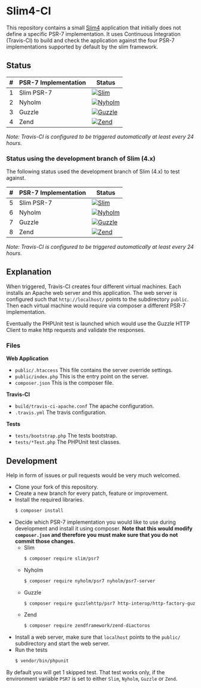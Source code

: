 # Slim4-CI

This repository contains a small [Slim4](https://github.com/slimphp/Slim) application
that initially does not define a specific PSR-7 implementation. It uses
Continuous Integration (Travis-CI) to build and check the application 
against the four PSR-7 implementations supported by default by the slim 
framework.


## Status

| #   | PSR-7 Implementation | Status                                                                                                                                           |
| --- | -------------------- | ------------------------------------------------------------------------------------------------------------------------------------------------ |
| 1   | Slim PSR-7           | [![Slim](https://travis-matrix-badges.herokuapp.com/repos/adriansuter/Slim4-CI/branches/master/1)](https://travis-ci.org/adriansuter/Slim4-CI)   |
| 2   | Nyholm               | [![Nyholm](https://travis-matrix-badges.herokuapp.com/repos/adriansuter/Slim4-CI/branches/master/2)](https://travis-ci.org/adriansuter/Slim4-CI) |
| 3   | Guzzle               | [![Guzzle](https://travis-matrix-badges.herokuapp.com/repos/adriansuter/Slim4-CI/branches/master/3)](https://travis-ci.org/adriansuter/Slim4-CI) |
| 4   | Zend                 | [![Zend](https://travis-matrix-badges.herokuapp.com/repos/adriansuter/Slim4-CI/branches/master/4)](https://travis-ci.org/adriansuter/Slim4-CI)   |

*Note: Travis-CI is configured to be triggered automatically at least every 24 hours.*

### Status using the development branch of Slim (4.x)

The following status used the development branch of Slim (4.x) to test against.

| #   | PSR-7 Implementation | Status                                                                                                                                           |
| --- | -------------------- | ------------------------------------------------------------------------------------------------------------------------------------------------ |
| 5   | Slim PSR-7           | [![Slim](https://travis-matrix-badges.herokuapp.com/repos/adriansuter/Slim4-CI/branches/master/5)](https://travis-ci.org/adriansuter/Slim4-CI)   |
| 6   | Nyholm               | [![Nyholm](https://travis-matrix-badges.herokuapp.com/repos/adriansuter/Slim4-CI/branches/master/6)](https://travis-ci.org/adriansuter/Slim4-CI) |
| 7   | Guzzle               | [![Guzzle](https://travis-matrix-badges.herokuapp.com/repos/adriansuter/Slim4-CI/branches/master/7)](https://travis-ci.org/adriansuter/Slim4-CI) |
| 8   | Zend                 | [![Zend](https://travis-matrix-badges.herokuapp.com/repos/adriansuter/Slim4-CI/branches/master/8)](https://travis-ci.org/adriansuter/Slim4-CI)   |

*Note: Travis-CI is configured to be triggered automatically at least every 24 hours.*


## Explanation

When triggered, Travis-CI creates four different virtual machines. Each installs
an Apache web server and this application. The web server is configured such
that `http://localhost/` points to the subdirectory `public`. Then each virtual 
machine would require via composer a different PSR-7 implementation.

Eventually the PHPUnit test is launched which would use the Guzzle HTTP
Client to make http requests and validate the responses.


### Files

**Web Application**

- `public/.htaccess` This file contains the server override settings.
- `public/index.php` This is the entry point on the server.
- `composer.json` This is the composer file.

**Travis-CI**

- `build/travis-ci-apache.conf` The apache configuration.
- `.travis.yml` The travis configuration.

**Tests**

- `tests/bootstrap.php` The tests bootstrap.
- `tests/*Test.php` The PHPUnit test classes.


## Development

Help in form of issues or pull requests would be very much welcomed.

- Clone your fork of this repository.
- Create a new branch for every patch, feature or improvement.
- Install the required libraries.
  ```bash
  $ composer install
  ```
- Decide which PSR-7 implementation you would like to use during development and 
  install it using composer. **Note that this would modify `composer.json` and 
  therefore you must make sure that you do not commit those changes.**
  - Slim  
    ```bash
    $ composer require slim/psr7
    ```
  - Nyholm
    ```bash
    $ composer require nyholm/psr7 nyholm/psr7-server
    ```
  - Guzzle
    ```bash
    $ composer require guzzlehttp/psr7 http-interop/http-factory-guzzle
    ```
  - Zend
    ```bash
    $ composer require zendframework/zend-diactoros
    ```
- Install a web server, make sure that `localhost` points to the `public/` 
  subdirectory and start the web server.
- Run the tests
  ```bash
  $ vendor/bin/phpunit
  ```

By default you will get 1 skipped test. That test works only, if the environment 
variable `PSR7` is set to either `Slim`, `Nyholm`, `Guzzle` or `Zend`.
